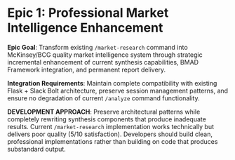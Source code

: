 # Epic 1: Professional Market Intelligence Enhancement

**Epic Goal**: Transform existing `/market-research` command into McKinsey/BCG quality market intelligence system through strategic incremental enhancement of current synthesis capabilities, BMAD Framework integration, and permanent report delivery.

**Integration Requirements**: Maintain complete compatibility with existing Flask + Slack Bolt architecture, preserve session management patterns, and ensure no degradation of current `/analyze` command functionality.

**DEVELOPMENT APPROACH**: Preserve architectural patterns while completely rewriting synthesis components that produce inadequate results. Current `/market-research` implementation works technically but delivers poor quality (5/10 satisfaction). Developers should build clean, professional implementations rather than building on code that produces substandard output.
